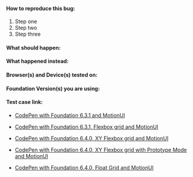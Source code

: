 <!-- For replicatable bugs or feature requests GitHub is the right place. The [Foundation Forum](http://foundation.zurb.com/forum) would be a great place to seek some help with general questions or help with your code. There you can reach out to the community to share your insights or ask questions. -->

#### How to reproduce this bug:

1. Step one
2. Step two
3. Step three

#### What should happen:

#### What happened instead:

#### Browser(s) and Device(s) tested on:

#### Foundation Version(s) you are using:

#### Test case link:

<!-- Give us a link to a CodePen or JSFiddle that recreates the issue. -->

- [CodePen with Foundation 6.3.1 and MotionUI](http://codepen.io/IamManchanda/pen/LWGZxR)
- [CodePen with Foundation 6.3.1, Flexbox grid and MotionUI](http://codepen.io/IamManchanda/pen/zZrBEv)

- [CodePen with Foundation 6.4.0, XY Flexbox grid and MotionUI](http://codepen.io/IamManchanda/pen/EXbGKJ)
- [CodePen with Foundation 6.4.0, XY Flexbox grid with Prototype Mode and MotionUI](http://codepen.io/IamManchanda/pen/XgzopG)
- [CodePen with Foundation 6.4.0, Float Grid and MotionUI](http://codepen.io/IamManchanda/pen/qjVLrB)
